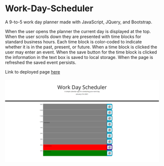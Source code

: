 # Work-Day-Scheduler

A 9-to-5 work day planner made with JavaScript, JQuery, and Bootstrap.

When the user opens the planner the current day is displayed at the top. When the user scrolls down they are presented with time blocks for standard business hours. Each time block is color-coded to indicate whether it is in the past, present, or future. When a time block is clicked the user may enter an event. When the save button for the time block is clicked the information in the text box is saved to local storage. When the page is refreshed the saved event persists. 

Link to deployed page <a href="https://helenil.github.io/Work-Day-Scheduler/">here</a>

<img src="./Assets/WorkDaySched.png" alt="9-to-5 color-coded day planner">